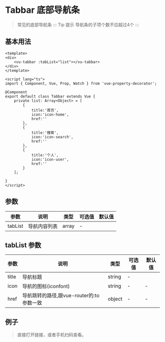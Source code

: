 # Tabbar 底部导航条
> 常见的底部导航条
::: Tip 提示
导航条的子项个数不应超过4个
:::

## 基本用法

```vue
<template>
<div>
    <vu-tabbar :tabList="list"></vu-tabbar>
</div>
</template>
    
<script lang="ts">
import { Component, Vue, Prop, Watch } from 'vue-property-decorator';
    
@Component
export default class Tabbar extends Vue {
    private list: Array<Object> = [
        {
            title:'首页',
            icon:'icon-home',
            href:''
        },
        {
            title:'搜索',
            icon:'icon-search',
            href:''
        },
        {
            title:'个人',
            icon:'icon-user',
            href:''
        }
    ];

}
</script>
```

## 参数
| 参数        | 说明             | 类型    | 可选值 | 默认值 |
|-------------|----------------|---------|--------|--------|
| tabList     | 导航内容列表       | array  | -      |        |

## tabList 参数
| 参数  | 说明                                     | 类型   | 可选值 | 默认值 |
|-------|----------------------------------------|--------|--------|--------|
| title | 导航标题                                 | string | -      |        |
| icon  | 导航的图标(iconfont)                     | string | -      | -      |
| href  | 导航跳转的路径,跟vue-router的:to参数一致 | object | -      | -      |

## 例子
> 直接打开链接，或者手机扫码查看。

<qrcode href="https://greatweber.github.io/vueUI/dist/index.html#/tabbar"></qrcode>
